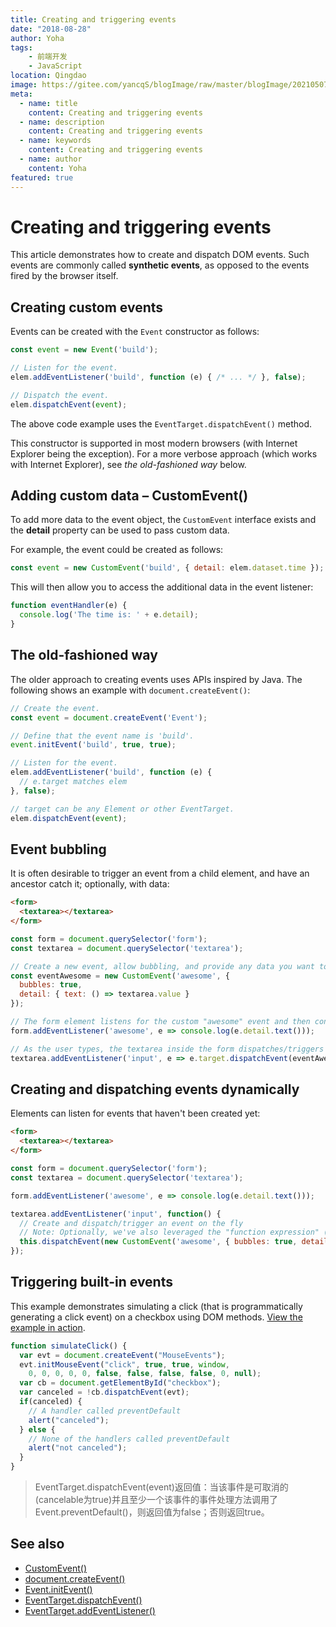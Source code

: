 ```yaml
---
title: Creating and triggering events
date: "2018-08-28"
author: Yoha
tags:
    - 前端开发
    - JavaScript
location: Qingdao
image: https://gitee.com/yancqS/blogImage/raw/master/blogImage/20210507211010.jpeg
meta:
  - name: title
    content: Creating and triggering events
  - name: description
    content: Creating and triggering events
  - name: keywords
    content: Creating and triggering events
  - name: author
    content: Yoha
featured: true
---
```

# Creating and triggering events

This article demonstrates how to create and dispatch DOM events. Such events are commonly called **synthetic events**, as opposed to the events fired by the browser itself.

## Creating custom events

Events can be created with the `Event` constructor as follows:

```js
const event = new Event('build');

// Listen for the event.
elem.addEventListener('build', function (e) { /* ... */ }, false);

// Dispatch the event.
elem.dispatchEvent(event);
```

The above code example uses the `EventTarget.dispatchEvent()` method.

This constructor is supported in most modern browsers (with Internet Explorer being the exception). For a more verbose approach (which works with Internet Explorer), see *the old-fashioned way* below.

## Adding custom data – CustomEvent()

To add more data to the event object, the `CustomEvent` interface exists and the **detail** property can be used to pass custom data.

For example, the event could be created as follows:

```js
const event = new CustomEvent('build', { detail: elem.dataset.time });
```

This will then allow you to access the additional data in the event listener:

```js
function eventHandler(e) {
  console.log('The time is: ' + e.detail);
}
```

## The old-fashioned way

The older approach to creating events uses APIs inspired by Java. The following shows an example with `document.createEvent()`:

```js
// Create the event.
const event = document.createEvent('Event');

// Define that the event name is 'build'.
event.initEvent('build', true, true);

// Listen for the event.
elem.addEventListener('build', function (e) {
  // e.target matches elem
}, false);

// target can be any Element or other EventTarget.
elem.dispatchEvent(event);
```

## Event bubbling

It is often desirable to trigger an event from a child element, and have an ancestor catch it; optionally, with data:

```html
<form>
  <textarea></textarea>
</form>
```

```js
const form = document.querySelector('form');
const textarea = document.querySelector('textarea');

// Create a new event, allow bubbling, and provide any data you want to pass to the "detail" property
const eventAwesome = new CustomEvent('awesome', {
  bubbles: true,
  detail: { text: () => textarea.value }
});

// The form element listens for the custom "awesome" event and then consoles the output of the passed text() method
form.addEventListener('awesome', e => console.log(e.detail.text()));

// As the user types, the textarea inside the form dispatches/triggers the event to fire, and uses itself as the starting point
textarea.addEventListener('input', e => e.target.dispatchEvent(eventAwesome));
```

## Creating and dispatching events dynamically

Elements can listen for events that haven't been created yet:

```html
<form>
  <textarea></textarea>
</form>
```

```js
const form = document.querySelector('form');
const textarea = document.querySelector('textarea');

form.addEventListener('awesome', e => console.log(e.detail.text()));

textarea.addEventListener('input', function() {
  // Create and dispatch/trigger an event on the fly
  // Note: Optionally, we've also leveraged the "function expression" (instead of the "arrow function expression") so "this" will represent the element
  this.dispatchEvent(new CustomEvent('awesome', { bubbles: true, detail: { text: () => textarea.value } }))
});
```

## Triggering built-in events

This example demonstrates simulating a click (that is programmatically generating a click event) on a checkbox using DOM methods. [View the example in action](https://media.prod.mdn.mozit.cloud/samples/domref/dispatchEvent.html).

```js
function simulateClick() {
  var evt = document.createEvent("MouseEvents");
  evt.initMouseEvent("click", true, true, window,
    0, 0, 0, 0, 0, false, false, false, false, 0, null);
  var cb = document.getElementById("checkbox"); 
  var canceled = !cb.dispatchEvent(evt);
  if(canceled) {
    // A handler called preventDefault
    alert("canceled");
  } else {
    // None of the handlers called preventDefault
    alert("not canceled");
  }
}
```

>EventTarget.dispatchEvent(event)返回值：当该事件是可取消的(cancelable为true)并且至少一个该事件的事件处理方法调用了Event.preventDefault()，则返回值为false；否则返回true。

## See also

- [CustomEvent()](https://developer.mozilla.org/en-US/docs/Web/API/CustomEvent/CustomEvent)
- [document.createEvent()](https://developer.mozilla.org/en-US/docs/Web/API/Document/createEvent)
- [Event.initEvent()](https://developer.mozilla.org/en-US/docs/Web/API/Event/initEvent)
- [EventTarget.dispatchEvent()](https://developer.mozilla.org/en-US/docs/Web/API/EventTarget/dispatchEvent)
- [EventTarget.addEventListener()](https://developer.mozilla.org/en-US/docs/Web/API/EventTarget/addEventListener)
